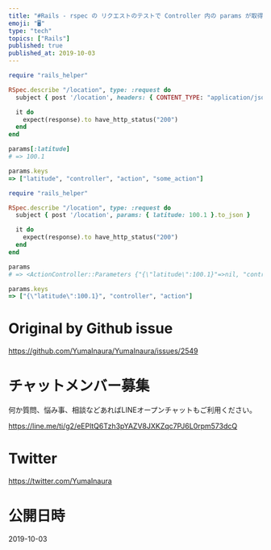 ```yaml
---
title: "#Rails - rspec の リクエストのテストで Controller 内の params が取得できない -> CONTENT_TY"
emoji: "🖥"
type: "tech"
topics: ["Rails"]
published: true
published_at: 2019-10-03
---
```


```rb
require "rails_helper"

RSpec.describe "/location", type: :request do
  subject { post '/location', headers: { CONTENT_TYPE: "application/json" }, params: { latitude: 100.1 }.to_json }

  it do
    expect(response).to have_http_status("200")
  end
end
````

```rb
params[:latitude]
# => 100.1

params.keys
=> ["latitude", "controller", "action", "some_action"]
```


```rb
require "rails_helper"

RSpec.describe "/location", type: :request do
  subject { post '/location', params: { latitude: 100.1 }.to_json }

  it do
    expect(response).to have_http_status("200")
  end
end
````


```rb
params
# => <ActionController::Parameters {"{\"latitude\":100.1}"=>nil, "controller"=>"some_controllers", "action"=>"some"} permitted: false>

params.keys
=> ["{\"latitude\":100.1}", "controller", "action"]
```


# Original by Github issue

https://github.com/YumaInaura/YumaInaura/issues/2549








<!-- Update From Qiita API -->

# チャットメンバー募集


何か質問、悩み事、相談などあればLINEオープンチャットもご利用ください。

https://line.me/ti/g2/eEPltQ6Tzh3pYAZV8JXKZqc7PJ6L0rpm573dcQ





# Twitter


https://twitter.com/YumaInaura


<!-- Update From Qiita API -->



# 公開日時

2019-10-03
